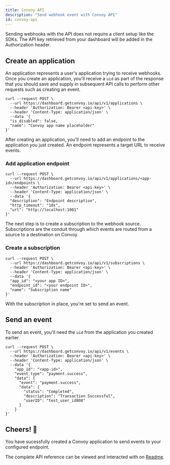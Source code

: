 ```yaml
---
title: Convoy API
description: "Send webhook event with Convoy API"
id: convoy-api
---
```

Sending webhooks with the API does not require a client setup like the SDKs. The API key retrieved from your dashboard will be added in the Authorization header.

## Create an application

An application represents a user's application trying to receive webhooks. Once you create an application, you'll receive a `uid` as part of the response that you should save and supply in subsequent API calls to perform other requests such as creating an event.

```console[terminal]
curl --request POST \
  --url https://dashboard.getconvoy.io/api/v1/applications \
  --header 'Authorization: Bearer <api-key>' \
  --header 'Content-Type: application/json' \
  --data '{
  "is_disabled": false,
  "name": "Convoy app name placeholder"
}'
```

After creating an application, you'll need to add an endpoint to the application you just created. An endpoint represents a target URL to receive events.

### Add application endpoint

```terminal[console]
curl --request POST \
  --url https://dashboard.getconvoy.io/api/v1/applications/<app-id>/endpoints \
  --header 'Authorization: Bearer <api-key>' \
  --header 'Content-Type: application/json' \
  --data '{
  "description": "Endpoint description",
  "http_timeout": "10s",
  "url": "http://localhost:1001"
}'
```

The next step is to create a subscription to the webhook source. Subscriptions are the conduit through which events are routed from a source to a destination on Convoy.

### Create a subscription

```console[example]
curl --request POST \
  --url https://dashboard.getconvoy.io/api/v1/subscriptions \
  --header 'Authorization: Bearer <api-key>' \
  --header 'Content-Type: application/json' \
  --data '{
  "app_id": "<your app ID>",
  "endpoint_id": "<your endpoint ID>",
  "name": "Subscription name"
}'
```

With the subscription in place, you're set to send an event.
## Send an event

To send an event, you'll need the `uid` from the application you created earlier.

```terminal[console]
curl --request POST \
  --url https://dashboard.getconvoy.io/api/v1/events \
  --header 'Authorization: Bearer <api-key>' \
  --header 'Content-Type: application/json' \
  --data '{
    "app_id": "<app-id>",
    "event_type": "payment.success",
    "data": {
      "event": "payment.success",
      "data": {
        "status": "Completed",
        "description": "Transaction Successful",
        "userID": "test_user_id808"
      }
    }
}'
```

## Cheers! 🎉

You have sucessfully created a Convoy application to send events to your configured endpoint.

The complete API reference can be viewed and interacted with on [Readme](https://convoy.readme.io).